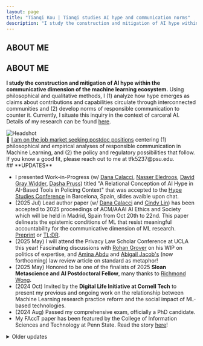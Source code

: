 ```yaml
---
layout: page
title: "Tianqi Kou | Tianqi studies AI hype and communication norms"
description: "I study the construction and mitigation of AI hype within the communicative dimension of the machine learning ecosystem."
---
```


<div class="intro-hero card">
  <div class="intro-copy pubs" markdown="1">
  <h2 class="desktop-only"><strong>ABOUT ME</strong></h2>
  <h2 class="mobile-only"><strong>ABOUT ME</strong></h2>

    
**I study the construction and mitigation of AI hype within the communicative dimension of the machine learning ecosystem.** Using philosophical and qualitative methods, I (1) analyze how hype emerges as claims about contributions and capabilities circulate through interconnected communities and (2) develop norms of responsible communication to counter it. Currently, I situate this inquiry in the context of carceral AI. Details of my research can be found [here](https://koutianqi.info/pages/research/).


  </div>
  <img class="headshot" src="{{ "/assets/img/headshot_crop.jpg" | relative_url }}" alt="Headshot" />
</div>
<div class="job-market-box" markdown="1">
🌟 <ins>I am on the job market seeking postdoc positions</ins> centering (1) philosophical and empirical analyses of responsible communication in Machine Learning, and (2) the policy and regulatory possibilities that follow. If you know a good fit, please reach out to me at tfk5237@psu.edu.
</div>

<!--- and --->

<!--- <div style="clear: both; height: 16px;"></div> --->

<!-- BIO moved to /pages/bio -->

<div class="updates-block pubs" markdown="1">
## **UPDATES**
<div class="updates" markdown="1">

- I presented Work-in-Progress (w/ [Dana Calacci](https://www.dcalacci.net), [Nasser Eledroos](https://nasser.wiki), [David Gray Widder](https://davidwidder.me), [Dasha Pruss](https://www.dashapruss.com)) titled "A Relational Conception of AI Hype in AI-Based Tools in Policing Context" that was accepted to the [Hype Studies Conference](https://hypestudies.org/conference) in Barcelona, Spain, slides avaible upon chat.
- (2025 Jul) Lead author paper (w/ [Dana Calacci](https://www.dcalacci.net) and [Cindy Lin](https://lincindy.com)) has been accepted to 2025 proceedings of ACM/AAAI AI Ethics and Society which will be held in Madrid, Spain from Oct 20th to 22nd. This paper delineats the epistemic conditions of ML that resist meaningful accountability for the communicative dimension of ML research. [Preprint](https://arxiv.org/abs/2508.08739) or [TL;DR](https://www.linkedin.com/posts/koutianqi_dead-zone-of-accountability-why-social-claims-activity-7361214088003108864-3aJR?utm_source=share&utm_medium=member_desktop&rcm=ACoAACPLLPcBeEM19ytgUOpXQQb6x_SjOdrvjtQ).
- (2025 May) I will attend the Privacy Law Scholar Conference at UCLA this year! Fascinating discussions with [Rohan Grover](https://www.rohangrover.org) on his WIP on politics of expertise, and [Amina Abdu](https://aminaxabdu.github.io) and [Abigail Jacob's](https://azjacobs.com) (now forthcoming) law review article on standard as metaphor!
- (2025 May) Honored to be one of the finalists of 2025 **Sloan Metascience and AI Postdoctoral Fellow**, many thanks to [Richmond Wong](https://richmondywong.com).
- (2024 Oct) Invited by the **Digital Life Initiative at Cornell Tech** to present my previous and ongoing work on the relationship between Machine Learning research practice reform and the social impact of ML-based technologies.
- (2024 Aug) Passed my comprehensive exam, officially a PhD candidate.
- My FAccT paper has been featured by the College of Information Sciences and Technology at Penn State. Read the story [here](https://ist.psu.edu/news/claim-replicability-may-help-prevent-harms-caused-by-ml)!
 
<details class="older-updates" markdown="1">
<summary>Older updates</summary>
- (2024 Jun) Presented my **first and solo authored paper** "From Model Performance Replicability to Claim Replicability" at 2024 ACM Conference Fairness Accountability and Transparency at Rio de Janeiro, Brazil. [Article](https://arxiv.org/pdf/2404.13131?) or [TL;DR](https://x.com/koutianqi1/status/1782586574850449812).
- (2024 May) Attended NortheastHCI Conference (an alternative to CHI 2024) at Pittsburgh, PA.
- (2024 Apr) Received ACM FAccT'24 Travel Award.
- (2024 Mar) Received Dean's Travel Award.
- (2024 Jan) Joined [LOGIC(S)](https://logicmag.io) as a Liberatory Tech Scholar.
- (2023 Oct) Poster presentation on contradictions between ML replicability and feminist epistemic values at ICDS 2022 Symposium.
- (2023 Sep) I am presenting my work "Function of Replicability in Machine Learning Research" for PhilML 2023 at the University of Tübingen, at Tübingen, Germany.
- (2023 May) Paper abstract accepted by PhilML2023: Philosophy of Science Meets Machine Learning Conference.
- (2023 Apr) I am joined attend the Queer and Trans Graduate Students in STEM Panel as a panelist.
- (2022 Oct) Poster on Replicability in Machine Learning Research admitted to ICDS 2022 Symposium.
- (2022 Jun) I joint organized "Be You in STEM" with the College of IST during the pride parade at State College, PA! 🌈
- (2022 May) Nominated by the College of IST for 2022 Microsoft Ph.D Fellowship.

</details>

 </div>

</div>

